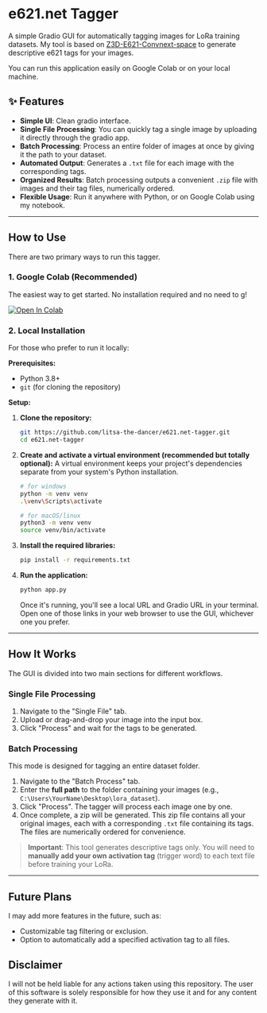 # e621.net Tagger

A simple Gradio GUI for automatically tagging images for LoRa training datasets. My tool is based on [Z3D-E621-Convnext-space](https://huggingface.co/spaces/fancyfeast/Z3D-E621-Convnext-space) to generate descriptive e621 tags for your images.

You can run this application easily on Google Colab or on your local machine.

## ✨ Features

-   **Simple UI**: Clean gradio interface.
-   **Single File Processing**: You can quickly tag a single image by uploading it directly through the gradio app.
-   **Batch Processing**: Process an entire folder of images at once by giving it the path to your dataset.
-   **Automated Output**: Generates a `.txt` file for each image with the corresponding tags.
-   **Organized Results**: Batch processing outputs a convenient `.zip` file with images and their tag files, numerically ordered.
-   **Flexible Usage**: Run it anywhere with Python, or on Google Colab using my notebook.

---

## How to Use

There are two primary ways to run this tagger.

### 1. Google Colab (Recommended)

The easiest way to get started. No installation required and no need to g!

[![Open In Colab](https://colab.research.google.com/assets/colab-badge.svg)](https://colab.research.google.com/gist/litsa-the-dancer/bbb64508867cb136a1b64a570ac44a28/e621tagger.ipynb)

### 2. Local Installation

For those who prefer to run it locally:

**Prerequisites:**
*   Python 3.8+
*   `git` (for cloning the repository)

**Setup:**

1.  **Clone the repository:**
    ```bash
    git https://github.com/litsa-the-dancer/e621.net-tagger.git
    cd e621.net-tagger
    ```

2.  **Create and activate a virtual environment (recommended but totally optional):**
    A virtual environment keeps your project's dependencies separate from your system's Python installation.
    ```bash
    # for windows
    python -m venv venv
    .\venv\Scripts\activate

    # for macOS/linux
    python3 -m venv venv
    source venv/bin/activate
    ```

3.  **Install the required libraries:**
    ```bash
    pip install -r requirements.txt
    ```

4.  **Run the application:**
    ```bash
    python app.py
    ```
    Once it's running, you'll see a local URL and Gradio URL in your terminal. Open one of those links in your web browser to use the GUI, whichever one you prefer.

---

## How It Works

The GUI is divided into two main sections for different workflows.

### Single File Processing

1.  Navigate to the "Single File" tab.
2.  Upload or drag-and-drop your image into the input box.
3.  Click "Process" and wait for the tags to be generated.

### Batch Processing

This mode is designed for tagging an entire dataset folder.

1.  Navigate to the "Batch Process" tab.
2.  Enter the **full path** to the folder containing your images (e.g., `C:\Users\YourName\Desktop\lora_dataset`).
3.  Click "Process". The tagger will process each image one by one.
4.  Once complete, a zip will be generated. This zip file contains all your original images, each with a corresponding `.txt` file containing its tags. The files are numerically ordered for convenience.

> **Important**: This tool generates descriptive tags only. You will need to **manually add your own activation tag** (trigger word) to each text file before training your LoRa.

---

## Future Plans

I may add more features in the future, such as:
-   Customizable tag filtering or exclusion.
-   Option to automatically add a specified activation tag to all files.

## Disclaimer

I will not be held liable for any actions taken using this repository. The user of this software is solely responsible for how they use it and for any content they generate with it.
